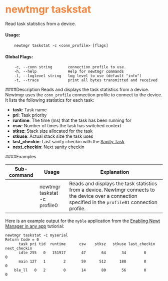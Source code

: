 ## <font color="#F2853F" style="font-size:24pt">newtmgr taskstat </font>
Read task statistics from a device.

#### Usage:

```no-highlight
    newtmgr taskstat -c <conn_profile> [flags] 
```

#### Global Flags:

```no-highlight
    -c, --conn string       connection profile to use.
    -h, --help              Help for newtmgr commands
    -l, --loglevel string   log level to use (default "info")
    -t, --trace             print all bytes transmitted and received
```

####Description
Reads and displays the task statistics from a device. Newtmgr uses the `conn_profile` connection profile to connect to the device.  It lists the following statistics for each task: 

* **task**: Task name
* **pri**:  Task priority
* **runtime**: The time (ms) that the task has been running for
* **csw**: Number of times the task has switched context
* **stksz**: Stack size allocated for the task 
* **stkuse**: Actual stack size the task uses
* **last_checkin**: Last sanity checkin with the [Sanity Task](/os/core_os/sanity/sanity.md)
* **next_checkin**: Next sanity checkin


####Examples

Sub-command  | Usage                  | Explanation
-------------| -----------------------|-----------------
             | newtmgr taskstat<br>-c profile0 | Reads and displays the task statistics from a device. Newtmgr connects to the device over a connection specified in the `profile01` connection profile.

Here is an example output for the `myble` application from the [Enabling Newt Manager in any app](/os/tutorials/add_newtmgr.md) tutiorial:

```no-highlight
newtmgr taskstat -c myserial 
Return Code = 0
      task pri tid  runtime      csw    stksz   stkuse last_checkin next_checkin
      idle 255   0   151917       47       64       34        0        0
      main 127   1        2       59      512      188        0        0
    ble_ll   0   2        0       14       80       56        0        0
```
